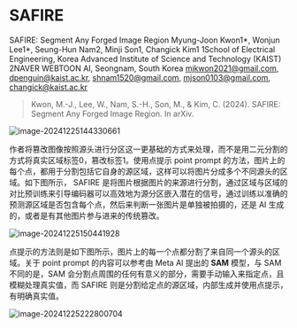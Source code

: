 # SAFIRE

SAFIRE: Segment Any Forged Image Region
Myung-Joon Kwon1\*, Wonjun Lee1\*, Seung-Hun Nam2, Minji Son1, Changick Kim1
1School of Electrical Engineering, Korea Advanced Institute of Science and Technology (KAIST)
2NAVER WEBTOON AI, Seongnam, South Korea
mjkwon2021@gmail.com, dpenguin@kaist.ac.kr, shnam1520@gmail.com, mjson0103@gmail.com, changick@kaist.ac.kr

> Kwon, M.-J., Lee, W., Nam, S.-H., Son, M., & Kim, C. (2024). SAFIRE: Segment Any Forged Image Region. In arXiv.

![image-20241225144330661](https://s2.loli.net/2024/12/25/3CxjGqVYeFszX4r.png)

作者将篡改图像按照源头进行分区这一更基础的方式来处理，而不是用二元分割的方式将真实区域标签0，篡改标签1。使用点提示 point prompt 的方法，图片上的每个点，都用于分割包括它自身的源区域，这样可以将图片分成多个不同源头的区域。如下图所示， SAFIRE 是将图片根据图片的来源进行分割，通过区域与区域的对比预训练来引导编码器可以高效地为源分区嵌入潜在的信号，通过训练以准确的预测源区域是否包含每个点，然后来判断一张图片是单独被拍摄的，还是 AI 生成的，或者是有其他图片参与进来的传统篡改。

![image-20241225150441928](https://s2.loli.net/2024/12/25/3EaNnHwYGTufC5p.png)

点提示的方法则是如下图所示，图片上的每一个点都分割了来自同一个源头的区域。关于 point prompt 的内容可以参考由 Meta AI 提出的 **SAM** 模型，与 SAM 不同的是，SAM 会分割点周围的任何有意义的部分，需要手动输入来指定点，且模糊处理真实值，而 SAFIRE 则是分割给定点的源区域，内部生成并使用点提示，有明确真实值。

![image-20241225222800704](https://s2.loli.net/2024/12/25/aSby7A2ViMgBNc1.png)